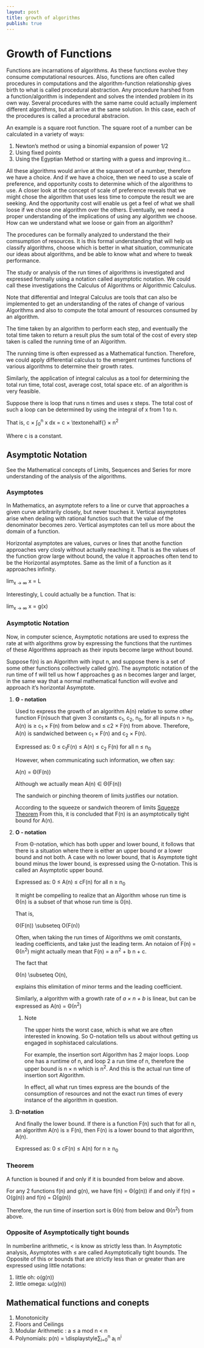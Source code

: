 ```yaml
---
layout: post
title: growth of algorithms
publish: true
---
```


# Growth of Functions<a id="orgheadline11"></a>

Functions are incarnations of algorithms. As these functions evolve they consume
computational resources. Also, functions are often called procedures in
computations and the algorithm-function relationship gives birth to what is
called procedural abstraction. Any procedure harshed from a
function/algorithm is independent and solves the intended
problem in its own way. Several procedures with the same name could actually
implement different algorithms, but all arrive at the same solution. In this
case, each of the procedures is called a procedural abstracion.

An example is a square root function. The square root of a number can be
calculated in a variety of ways:

1.  Newton&rsquo;s method or using a binomial expansion of power 1/2
2.  Using fixed points
3.  Using the Egyptian Method or starting with a guess and improving it&#x2026;

All these algorithms would arrive at the squareroot of a number, therefore we
have a choice. And if we have a choice, then we need to use a scale of
preference, and opportunity costs to determine which of the algorithms to use. A
closer look at the concept of scale of preference reveals that we might chose
the algorithm that uses less time to compute the result we are seeking. And the
opportunity cost will enable us get a feel of what we shall loose if we chose
one algorithm over the others. Eventually, we need a proper understanding of
the implications of using any algorithm we choose. How can we understand what
we loose or gain from an algorithm?

The procedures can be formally analyzed to understand the their comsumption of
resources. It is this formal understanding that will help us classify
algorithms, choose which is better in what situation, communicate our ideas
about algorithms, and be able to know what
and where to tweak performance.

The study or analysis of the run times of algorithms is investigated and
expressed formally using a notation called asymptotic notation. We could call
these investigations the Calculus of Algorithms or Algorithmic Calculus.

Note that differential and Integral Calculus are tools that can also be
implemented to get an understanding of the rates of change of various
Algorithms and also to compute the total amount of resources consumed by an
algorithm.

The time taken by an algorithm to perform each step, and eventually the total
time taken to return a result plus the sum total of the cost of every step
taken is called the running time of an Algorithm.

The running time is often expressed as a Mathematical function. Therefore, we
could apply differential calculus to the emergent runtimes functions of various
algorithms to determine their growth rates.

Similarly, the application of integral calculus as a tool for determining the
total run time, total cost, average cost, total space etc. of an algorithm is
very feasible.

Suppose there is loop that runs n times and uses x steps. The total cost of
such a loop can be determined by using the integral of x from 1 to n.

That is, c &times; &int;<sub>0</sub><sup>n</sup>  x dx = c &times; \textonehalf{} &times; n<sup>2</sup>

Where c is a constant.

## Asymptotic Notation<a id="orgheadline9"></a>

See the Mathematical concepts of Limits, Sequences and Series  for more understanding of the analysis
of the algorithms.

### Asymptotes<a id="orgheadline1"></a>

In Mathematics, an asymptote refers to a line or curve that approaches a given
curve arbitrarily closely, but never touches it. Vertical asymptotes arise when
dealing with rational functios such that the value of the denominator becomes
zero. Vertical asymptotes can tell us more about the domain of a function.

Horizontal asymptotes are values, curves or lines that anothe function
approaches very closly without actually reaching it. That is as the values of
the function grow large without bound, the value it approaches often tend to be
the Horizontal asymptotes. Same as the limit of a function as it approaches
infinity.

lim<sub>x &rarr; &infin;</sub> x = L

Interestingly, L could actually be a function. That is:

lim<sub>x &rarr; &infin;</sub> x = g(x)

### Asymptotic Notation<a id="orgheadline6"></a>

Now, in computer science, Asymptotic notations are used to express the rate at
with algorithms grow by expressing the functions that the runtimes of these
Algorithms approach as their inputs become large without bound.

Suppose f(n) is an Algorithm with input n, and suppose there is a set of some
other functions collectively called g(n). The asymptotic notation of the run
time of f will tell us how f approaches g as n becomes larger and larger, in
the same way that a normal mathematical function will evolve and approach it&rsquo;s
horizontal Asymptote.

1.  **&Theta; - notation**

    Used to express the growth of an algorithm A(n) relative to some other function F(n)such
    that given 3 constants c<sub>1</sub>, c<sub>2</sub>, n<sub>0</sub>, for all inputs n > n<sub>0</sub>, A(n) is &ge; c<sub>1</sub> &times; F(n) from
    below and &le; c2 &times;  F(n) from above. Therefore, A(n) is sandwiched between
    c<sub>1</sub> &times; F(n) and c<sub>2</sub> &times; F(n).
    
    Expressed as: 0 &le; c<sub>1</sub>F(n) &le; A(n) &le; c<sub>2</sub> F(n) for all n &le; n<sub>0</sub>
    
    However, when communicating such information, we often say:
    
    A(n) = &Theta;(F(n))
    
    Although we actually mean A(n) &isin; &Theta;(F(n))
    
    The sandwich or pinching theorem of limits justifies our notation.
    
    According to the squeeze or sandwich theorem of limits [<span class="underline">Squeeze Theorem</span>](https://en.wikipedia.org/wiki/Squeeze_theorem)
    From this, it is concluded that F(n) is an asymptotically tight bound for A(n).

2.  **O - notation**

    From &Theta;-notation, which has both upper and lower bound, it follows that
    there is a situation where there is either an upper bound or a lower bound and
    not both. A case with no lower bound, that is Asymptote tight bound minus the
    lower bound, is expressed using the O-notation. This is called an Asymptotic
    upper bound.
    
    Expressed as: 0 &le; A(n) &le; cF(n) for all n &ge; n<sub>0</sub>
    
    It might be compelling to realize that an Algorithm whose run time is &Theta;(n)
    is a subset of that whose run time is 0(n).
    
    That is,
    
    &Theta;(F(n)) \subseteq O(F(n))
    
    Often, when taking the run times of Algorithms we omit constants, leading
    coefficients, and take just the leading term. An notaion of F(n) = &Theta;(n<sup>2</sup>)
    might actually mean that F(n) = a n<sup>2</sup> + b n + c.
    
    The fact that
    
    &Theta;(n) \subseteq O(n),
    
     explains this elimitation of minor terms
    and the leading coefficient.
    
    Similarly, a algorithm with a growth rate of *a &times; n + b* is linear, but can
    be expressed as A(n) = &Theta;(n<sup>2</sup>)
    
    1.  Note
    
        The upper hints the worst case, which is what we are often interested in
        knowing. So O-notation tells us about without getting us engaged in sophistaced
        calculations.
        
        For example, the insertion sort Algorithm has 2 major loops. Loop one has a
        runtime of n, and loop 2 a run time of n, therefore the upper bound is n &times;
        n which is n<sup>2</sup>. And this is the actual run time of insertion sort Algorithm.
        
        In effect, all what run times express are the bounds of the consumption of
        resources and not the exact run times of every instance of the algorithm in question.

3.  **&Omega;-notation**

    And finally the lower bound. If there is a function F(n) such that for all n,
    an algorithm A(n) is &ge; F(n), then F(n) is a lower bound to that algorithm,
    A(n).
    
    Expressed as: 0 &le; cF(n) &le; A(n) for n &ge; n<sub>0</sub>

### Theorem<a id="orgheadline7"></a>

A function is bouned if and only if it is bounded from below and above.

For any 2 functions f(n) and g(n), we have f(n) = &Theta;(g(n)) if and only if
f(n) = O(g(n)) and f(n) = &Omega;(g(n))

Therefore, the run time of insertion sort is &Theta;(n) from below and
&Theta;(n<sup>2</sup>) from above.

### Opposite of Asymptotically tight bounds<a id="orgheadline8"></a>

In numberline arithmetic, &lt; is know as strictly less than. In Asymptotic
analysis, Asymptotes with &le; are called Asymptotically tight bounds. The
Opposite of this or bounds that are strictly less than or greater than are
expressed using little notations:

1.  little oh: o(g(n))
2.  little omega: &omega;(g(n))

## Mathematical functions and conepts<a id="orgheadline10"></a>

1.  Monotonicity
2.  Floors and Ceilings
3.  Modular Arithmetic : a &le; a mod n < n
4.  Polynomials: p(n) = \displaystyle&sum;<sub>i=0</sub><sup>n</sup> a<sub>i</sub>  n<sup>i</sup>